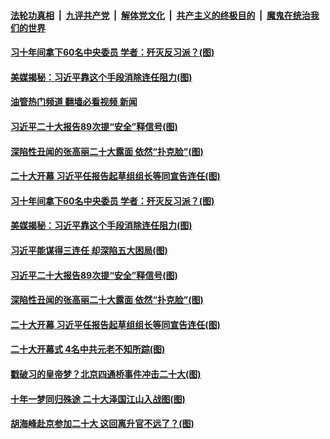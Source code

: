 ####  [法轮功真相](../../../../basic/blob/master/README.md?t=10180801) &nbsp;|&nbsp; [九评共产党](../../../../9ping.md/blob/master/README.md?t=10180801) &nbsp;|&nbsp; [解体党文化](../../../../jtdwh.md/blob/master/README.md?t=10180801)  &nbsp;|&nbsp; [共产主义的终极目的](../../../../gczydzjmd.md/blob/master/README.md?t=10180801) &nbsp;|&nbsp; [魔鬼在统治我们的世界](../../../../mgztzwmdsj.md/blob/master/README.md?t=10180801) 

#### [习十年间拿下60名中央委员 学者：歼灭反习派？(图)](../pages/p2/1019332.md?t=10180801) 

#### [美媒揭秘：习近平靠这个手段消除连任阻力(图)](../pages/p2/1019310.md?t=10180801) 

#### [油管热门频道 翻墙必看视频 新闻](http://209.250.226.216:81/youtube.html?10180801)

#### [习近平二十大报告89次提“安全”释信号(图)](../pages/p2/1019325.md?t=10180801) 


#### [深陷性丑闻的张高丽二十大露面 依然“扑克脸”(图)](../pages/p2/1019260.md?t=10180801) 

#### [二十大开幕 习近平任报告起草组组长等同宣告连任(图)](../pages/p2/1019235.md?t=10180801) 


#### [习十年间拿下60名中央委员 学者：歼灭反习派？(图)](../pages/p2/1019332.md?t=10180801) 

#### [美媒揭秘：习近平靠这个手段消除连任阻力(图)](../pages/p2/1019310.md?t=10180801) 





#### [习近平能谋得三连任 却深陷五大困局(图)](../pages/p2/1019334.md?t=10180801) 

#### [习近平二十大报告89次提“安全”释信号(图)](../pages/p2/1019325.md?t=10180801) 



#### [深陷性丑闻的张高丽二十大露面 依然“扑克脸”(图)](../pages/p2/1019260.md?t=10180801) 

#### [二十大开幕 习近平任报告起草组组长等同宣告连任(图)](../pages/p2/1019235.md?t=10180801) 

#### [二十大开幕式 4名中共元老不知所踪(图)](../pages/p2/1019242.md?t=10180801) 

#### [戳破习的皇帝梦？北京四通桥事件冲击二十大(图)](../pages/p2/1019186.md?t=10180801) 

#### [十年一梦同归殊途 二十大泽国江山入战图(图)](../pages/p2/1018712.md?t=10180801) 




#### [胡海峰赴京参加二十大 这回离升官不远了？(图)](../pages/p2/1019171.md?t=10180801) 

<img src='http://gfw-breaker.win/goodnews/indexes/p2.md' width='0px' height='0px'/>
